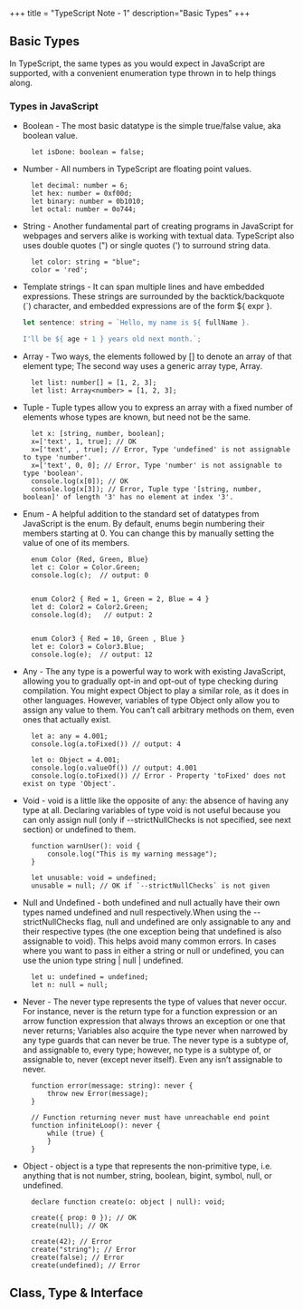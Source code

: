 +++
title = "TypeScript Note - 1"
description="Basic Types"
+++

## Basic Types

In TypeScript, the same types as you would expect in JavaScript are supported, with a convenient enumeration type thrown in to help things along.

### Types in JavaScript

* Boolean - The most basic datatype is the simple true/false value, aka boolean value.

        let isDone: boolean = false;

* Number -  All numbers in TypeScript are floating point values. 

        let decimal: number = 6;
        let hex: number = 0xf00d;
        let binary: number = 0b1010;
        let octal: number = 0o744;

* String - Another fundamental part of creating programs in JavaScript for webpages and servers alike is working with textual data. TypeScript also uses double quotes (") or single quotes (') to surround string data.

        let color: string = "blue";
        color = 'red';

* Template strings - It  can span multiple lines and have embedded expressions. These strings are surrounded by the backtick/backquote (`) character, and embedded expressions are of the form ${ expr }.

    ```ts
    let sentence: string = `Hello, my name is ${ fullName }.

    I'll be ${ age + 1 } years old next month.`;
    ```

* Array - Two ways, the elements followed by [] to denote an array of that element type; The second way uses a generic array type, Array<elemType>. 

        let list: number[] = [1, 2, 3];
        let list: Array<number> = [1, 2, 3];


* Tuple - Tuple types allow you to express an array with a fixed number of elements whose types are known, but need not be the same. 

        let x: [string, number, boolean];
        x=['text', 1, true]; // OK
        x=['text', , true]; // Error, Type 'undefined' is not assignable to type 'number'.
        x=['text', 0, 0]; // Error, Type 'number' is not assignable to type 'boolean'.
        console.log(x[0]); // OK 
        console.log(x[3]); // Error, Tuple type '[string, number, boolean]' of length '3' has no element at index '3'.

* Enum - A helpful addition to the standard set of datatypes from JavaScript is the enum. By default, enums begin numbering their members starting at 0. You can change this by manually setting the value of one of its members. 


        enum Color {Red, Green, Blue}
        let c: Color = Color.Green;
        console.log(c);  // output: 0


        enum Color2 { Red = 1, Green = 2, Blue = 4 }
        let d: Color2 = Color2.Green;
        console.log(d);   // output: 2


        enum Color3 { Red = 10, Green , Blue }
        let e: Color3 = Color3.Blue;
        console.log(e);  // output: 12

* Any - The any type is a powerful way to work with existing JavaScript, allowing you to gradually opt-in and opt-out of type checking during compilation. You might expect Object to play a similar role, as it does in other languages. However, variables of type Object only allow you to assign any value to them. You can’t call arbitrary methods on them, even ones that actually exist.


        let a: any = 4.001;
        console.log(a.toFixed()) // output: 4

        let o: Object = 4.001;
        console.log(o.valueOf()) // output: 4.001
        console.log(o.toFixed()) // Error - Property 'toFixed' does not exist on type 'Object'.

* Void - void is a little like the opposite of any: the absence of having any type at all. Declaring variables of type void is not useful because you can only assign null (only if --strictNullChecks is not specified, see next section) or undefined to them.

        function warnUser(): void {
            console.log("This is my warning message");
        }

        let unusable: void = undefined;
        unusable = null; // OK if `--strictNullChecks` is not given



* Null and Undefined - both undefined and null actually have their own types named undefined and null respectively.When using the --strictNullChecks flag, null and undefined are only assignable to any and their respective types (the one exception being that undefined is also assignable to void). This helps avoid many common errors. In cases where you want to pass in either a string or null or undefined, you can use the union type string | null | undefined.

        let u: undefined = undefined;
        let n: null = null;


* Never - The never type represents the type of values that never occur. For instance, never is the return type for a function expression or an arrow function expression that always throws an exception or one that never returns; Variables also acquire the type never when narrowed by any type guards that can never be true. The never type is a subtype of, and assignable to, every type; however, no type is a subtype of, or assignable to, never (except never itself). Even any isn’t assignable to never.

        function error(message: string): never {
            throw new Error(message);
        }

        // Function returning never must have unreachable end point
        function infiniteLoop(): never {
            while (true) {
            }
        }

* Object - object is a type that represents the non-primitive type, i.e. anything that is not number, string, boolean, bigint, symbol, null, or undefined.

        declare function create(o: object | null): void;

        create({ prop: 0 }); // OK
        create(null); // OK

        create(42); // Error
        create("string"); // Error
        create(false); // Error
        create(undefined); // Error



## Class, Type & Interface






